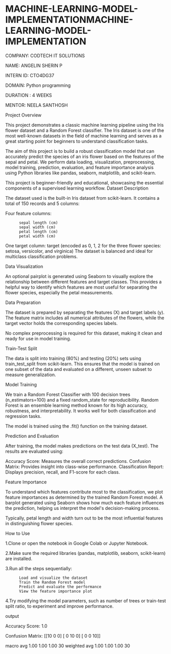 # MACHINE-LEARNING-MODEL-IMPLEMENTATIONMACHINE-LEARNING-MODEL-IMPLEMENTATION

COMPANY: CODTECH IT SOLUTIONS

NAME: ANGELIN SHERIN P

INTERN ID: CTO4DG37

DOMAIN: Python programming

DURATION : 4 WEEKS

MENTOR: NEELA SANTHOSH

Project Overview

This project demonstrates a classic machine learning pipeline using the Iris flower dataset and a Random Forest classifier. The Iris dataset is one of the most well-known datasets in the field of machine learning and serves as a great starting point for beginners to understand classification tasks.

The aim of this project is to build a robust classification model that can accurately predict the species of an iris flower based on the features of the sepal and petal. We perform data loading, visualization, preprocessing, model training, prediction, evaluation, and feature importance analysis using Python libraries like pandas, seaborn, matplotlib, and scikit-learn.

This project is beginner-friendly and educational, showcasing the essential components of a supervised learning workflow. Dataset Description

The dataset used is the built-in Iris dataset from scikit-learn. It contains a total of 150 records and 5 columns:

Four feature columns:

          sepal length (cm)
          sepal width (cm)
          petal length (cm)
          petal width (cm)
One target column:
target (encoded as 0, 1, 2 for the three flower species: setosa, versicolor, and virginica)
The dataset is balanced and ideal for multiclass classification problems.

Data Visualization

An optional pairplot is generated using Seaborn to visually explore the relationship between different features and target classes. This provides a helpful way to identify which features are most useful for separating the flower species, especially the petal measurements.

Data Preparation

The dataset is prepared by separating the features (X) and target labels (y). The feature matrix includes all numerical attributes of the flowers, while the target vector holds the corresponding species labels.

No complex preprocessing is required for this dataset, making it clean and ready for use in model training.

Train-Test Split

The data is split into training (80%) and testing (20%) sets using train_test_split from scikit-learn. This ensures that the model is trained on one subset of the data and evaluated on a different, unseen subset to measure generalization.

Model Training

We train a Random Forest Classifier with 100 decision trees (n_estimators=100) and a fixed random_state for reproducibility. Random Forest is an ensemble learning method known for its high accuracy, robustness, and interpretability. It works well for both classification and regression tasks.

The model is trained using the .fit() function on the training dataset.

Prediction and Evaluation

After training, the model makes predictions on the test data (X_test). The results are evaluated using:

Accuracy Score: Measures the overall correct predictions.
Confusion Matrix: Provides insight into class-wise performance.
Classification Report: Displays precision, recall, and F1-score for each class.

Feature Importance

To understand which features contribute most to the classification, we plot feature importances as determined by the trained Random Forest model. A barplot generated using Seaborn shows how much each feature influences the prediction, helping us interpret the model's decision-making process.

Typically, petal length and width turn out to be the most influential features in distinguishing flower species.

How to Use

1.Clone or open the notebook in Google Colab or Jupyter Notebook.

2.Make sure the required libraries (pandas, matplotlib, seaborn, scikit-learn) are installed.

3.Run all the steps sequentially:

          Load and visualize the dataset
          Train the Random Forest model
          Predict and evaluate the performance
          View the feature importance plot
4.Try modifying the model parameters, such as number of trees or train-test split ratio, to experiment and improve performance.

output

Accuracy Score: 1.0

Confusion Matrix: [[10 0 0] [ 0 10 0] [ 0 0 10]]


macro avg 1.00 1.00 1.00 30 weighted avg 1.00 1.00 1.00 30
